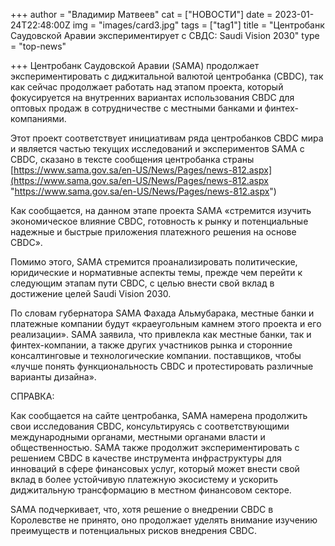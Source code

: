 +++
author = "Владимир Матвеев"
cat = ["НОВОСТИ"]
date = 2023-01-24T22:48:00Z
img = "images/card3.jpg"
tags = ["tag1"]
title = "Центробанк Саудовской Аравии экспериментирует с СВДС: Saudi Vision 2030"
type = "top-news"

+++
Центробанк Саудовской Аравии (SAMA) продолжает экспериментировать с диджитальной валютой центробанка (CBDC), так как сейчас продолжает работать над этапом проекта, который фокусируется на внутренних вариантах использования CBDC для оптовых продаж в сотрудничестве с местными банками и финтех-компаниями.

Этот проект соответствует инициативам ряда центробанков CBDC мира и является частью текущих исследований и экспериментов SAMA с CBDC, сказано в тексте сообщения центробанка страны [https://www.sama.gov.sa/en-US/News/Pages/news-812.aspx](https://www.sama.gov.sa/en-US/News/Pages/news-812.aspx "https://www.sama.gov.sa/en-US/News/Pages/news-812.aspx")

Как сообщается, на данном этапе проекта SAMA «стремится изучить экономическое влияние CBDC, готовность к рынку и потенциальные надежные и быстрые приложения платежного решения на основе CBDC». 

Помимо этого, SAMA стремится проанализировать политические, юридические и нормативные аспекты темы, прежде чем перейти к следующим этапам пути CBDC, с целью внести свой вклад в достижение целей Saudi Vision 2030.

По словам губернатора SAMA Фахада Альмубарака, местные банки и платежные компании будут «краеугольным камнем этого проекта и его реализации». SAMA заявила, что привлекла как местные банки, так и финтех-компании, а также других участников рынка и сторонние консалтинговые и технологические компании. поставщиков, чтобы «лучше понять функциональность CBDC и протестировать различные варианты дизайна».

СПРАВКА:

Как сообщается на сайте центробанка, SAMA намерена продолжить свои исследования CBDC, консультируясь с соответствующими международными органами, местными органами власти и общественностью. SAMA также продолжит экспериментировать с решением CBDC в качестве инструмента инфраструктуры для инноваций в сфере финансовых услуг, который может внести свой вклад в более устойчивую платежную экосистему и ускорить диджитальную трансформацию в местном финансовом секторе.

SAMA подчеркивает, что, хотя решение о внедрении CBDC в Королевстве не принято, оно продолжает уделять внимание изучению преимуществ и потенциальных рисков внедрения CBDC.